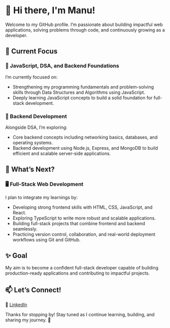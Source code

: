 # 👋 Hi there, I'm Manu!

Welcome to my GitHub profile. I’m passionate about building impactful web applications, solving problems through code, and continuously growing as a developer.

## 🧭 Current Focus

### 🎯 JavaScript, DSA, and Backend Foundations

I’m currently focused on:

- Strengthening my programming fundamentals and problem-solving skills through Data Structures and Algorithms using JavaScript.
- Deeply learning JavaScript concepts to build a solid foundation for full-stack development.

### 🔧 Backend Development

Alongside DSA, I’m exploring:

- Core backend concepts including networking basics, databases, and operating systems.
- Backend development using Node.js, Express, and MongoDB to build efficient and scalable server-side applications.

## 🚀 What’s Next?

### 🖥️ Full-Stack Web Development

I plan to integrate my learnings by:

- Developing strong frontend skills with HTML, CSS, JavaScript, and React.
- Exploring TypeScript to write more robust and scalable applications.
- Building full-stack projects that combine frontend and backend seamlessly.
- Practicing version control, collaboration, and real-world deployment workflows using Git and GitHub.

## ✨ Goal

My aim is to become a confident full-stack developer capable of building production-ready applications and contributing to impactful projects.

## 📫 Let’s Connect!

💼 <a href="https://www.linkedin.com/in/manoj-kumar-9294091aa/" target="_blank">LinkedIn</a>

Thanks for stopping by! Stay tuned as I continue learning, building, and sharing my journey. 🚀
